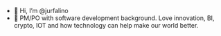 - 👋 Hi, I’m @jurfalino
- 👀 PM/PO with software development background. Love innovation, BI, crypto, IOT and how technology can help make our world better. 


<!---
jurfalino/jurfalino is a ✨ special ✨ repository because its `README.md` (this file) appears on your GitHub profile.
You can click the Preview link to take a look at your changes.
--->
